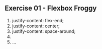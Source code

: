 ## Exercise 01 - Flexbox Froggy

1. justify-content: flex-end;
2. justify-content: center;
3. justify-content: space-around;
4.
5. ...
